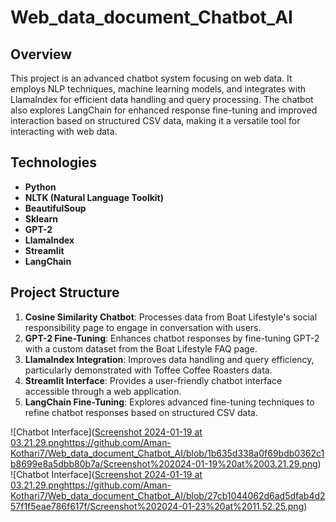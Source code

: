 # Web_data_document_Chatbot_AI

## Overview
This project is an advanced chatbot system focusing on web data. It employs NLP techniques, machine learning models, and integrates with LlamaIndex for efficient data handling and query processing. The chatbot also explores LangChain for enhanced response fine-tuning and improved interaction based on structured CSV data, making it a versatile tool for interacting with web data.

## Technologies
- **Python**
- **NLTK (Natural Language Toolkit)**
- **BeautifulSoup**
- **Sklearn**
- **GPT-2**
- **LlamaIndex**
- **Streamlit**
- **LangChain**

## Project Structure
1. **Cosine Similarity Chatbot**: Processes data from Boat Lifestyle's social responsibility page to engage in conversation with users.
2. **GPT-2 Fine-Tuning**: Enhances chatbot responses by fine-tuning GPT-2 with a custom dataset from the Boat Lifestyle FAQ page.
3. **LlamaIndex Integration**: Improves data handling and query efficiency, particularly demonstrated with Toffee Coffee Roasters data.
4. **Streamlit Interface**: Provides a user-friendly chatbot interface accessible through a web application.
5. **LangChain Fine-Tuning**: Explores advanced fine-tuning techniques to refine chatbot responses based on structured CSV data.



![Chatbot Interface]([Screenshot 2024-01-19 at 03.21.29.png](https://github.com/Aman-Kothari7/Web_data_document_Chatbot_AI/blob/1b635d338a0f69bdb0362c1b8699e8a5dbb80b7a/Screenshot%202024-01-19%20at%2003.21.29.png)https://github.com/Aman-Kothari7/Web_data_document_Chatbot_AI/blob/1b635d338a0f69bdb0362c1b8699e8a5dbb80b7a/Screenshot%202024-01-19%20at%2003.21.29.png)
![Chatbot Interface]([Screenshot 2024-01-19 at 03.21.29.png](https://github.com/Aman-Kothari7/Web_data_document_Chatbot_AI/blob/27cb1044062d6ad5dfab4d257f1f5eae786f617f/Screenshot%202024-01-23%20at%2011.52.25.png)https://github.com/Aman-Kothari7/Web_data_document_Chatbot_AI/blob/27cb1044062d6ad5dfab4d257f1f5eae786f617f/Screenshot%202024-01-23%20at%2011.52.25.png)
